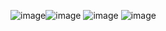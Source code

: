 ![image](https://github.com/IAmMinhKhoa/KitchenChaos/assets/88275892/e7277aa2-0753-4c66-ae13-c0e15191d8b3)![image](https://github.com/IAmMinhKhoa/KitchenChaos/assets/88275892/a516c447-d0fb-4b51-b43b-f8af9db00e7e)
![image](https://github.com/IAmMinhKhoa/KitchenChaos/assets/88275892/30a7bb09-afb9-40da-8ce1-977df9de9559)
![image](https://github.com/IAmMinhKhoa/KitchenChaos/assets/88275892/ac504ff4-61ff-4fea-9f7b-fde272c69690)
